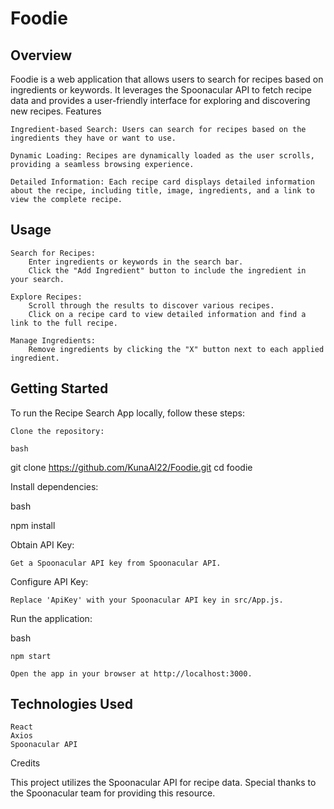 # Foodie
## Overview

Foodie is a web application that allows users to search for recipes based on ingredients or keywords. It leverages the Spoonacular API to fetch recipe data and provides a user-friendly interface for exploring and discovering new recipes.
Features

    Ingredient-based Search: Users can search for recipes based on the ingredients they have or want to use.

    Dynamic Loading: Recipes are dynamically loaded as the user scrolls, providing a seamless browsing experience.

    Detailed Information: Each recipe card displays detailed information about the recipe, including title, image, ingredients, and a link to view the complete recipe.

## Usage

    Search for Recipes:
        Enter ingredients or keywords in the search bar.
        Click the "Add Ingredient" button to include the ingredient in your search.
        
    Explore Recipes:
        Scroll through the results to discover various recipes.
        Click on a recipe card to view detailed information and find a link to the full recipe.

    Manage Ingredients:
        Remove ingredients by clicking the "X" button next to each applied ingredient.

## Getting Started

To run the Recipe Search App locally, follow these steps:

    Clone the repository:

    bash

git clone https://github.com/KunaAl22/Foodie.git
cd foodie

Install dependencies:

bash

npm install

Obtain API Key:

    Get a Spoonacular API key from Spoonacular API.

Configure API Key:

    Replace 'ApiKey' with your Spoonacular API key in src/App.js.

Run the application:

bash

    npm start

    Open the app in your browser at http://localhost:3000.

## Technologies Used

    React
    Axios
    Spoonacular API

Credits

This project utilizes the Spoonacular API for recipe data. Special thanks to the Spoonacular team for providing this resource.

